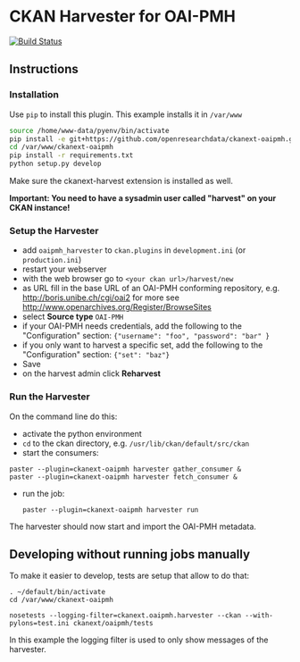 # CKAN Harvester for OAI-PMH

[![Build Status](https://travis-ci.org/openresearchdata/ckanext-oaipmh.svg?branch=master)](https://travis-ci.org/openresearchdata/ckanext-oaipmh)

## Instructions

### Installation

Use `pip` to install this plugin. This example installs it in `/var/www`

```bash
source /home/www-data/pyenv/bin/activate
pip install -e git+https://github.com/openresearchdata/ckanext-oaipmh.git#egg=ckanext-oaipmh --src /var/www
cd /var/www/ckanext-oaipmh
pip install -r requirements.txt
python setup.py develop
```

Make sure the ckanext-harvest extension is installed as well.

**Important: You need to have a sysadmin user called "harvest" on your CKAN instance!**

### Setup the Harvester

- add `oaipmh_harvester` to `ckan.plugins` in `development.ini` (or `production.ini`)
- restart your webserver
- with the web browser go to `<your ckan url>/harvest/new`
- as URL fill in the base URL of an OAI-PMH conforming repository, e.g. http://boris.unibe.ch/cgi/oai2
for more see http://www.openarchives.org/Register/BrowseSites
- select **Source type** `OAI-PMH`
- if your OAI-PMH needs credentials, add the following to the "Configuration" section: `{"username": "foo", "password": "bar" } `
- if you only want to harvest a specific set, add the following to the "Configuration" section: `{"set": "baz"} `
- Save
- on the harvest admin click **Reharvest**

### Run the Harvester

On the command line do this:

- activate the python environment
- `cd` to the ckan directory, e.g. `/usr/lib/ckan/default/src/ckan`
- start the consumers:

```
paster --plugin=ckanext-oaipmh harvester gather_consumer &
paster --plugin=ckanext-oaipmh harvester fetch_consumer &
```

- run the job:

    `paster --plugin=ckanext-oaipmh harvester run`

The harvester should now start and import the OAI-PMH metadata.

## Developing without running jobs manually

To make it easier to develop, tests are setup that allow to do that:

    . ~/default/bin/activate
    cd /var/www/ckanext-oaipmh

    nosetests --logging-filter=ckanext.oaipmh.harvester --ckan --with-pylons=test.ini ckanext/oaipmh/tests

In this example the logging filter is used to only show messages of the harvester.
